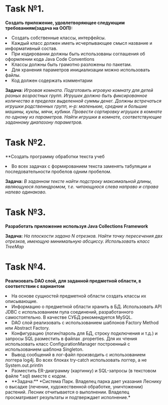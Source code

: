 <h1>Task №1.</h1>

**Создать приложение, удовлетворяющее следующим требованиям(задача на ООП):**
<li> Создать собственные классы, интерфейсы.
<li> Каждый класс должен иметь исчерпывающее смысл название и информативный состав.
<li> При кодировании должны быть использованы соглашения об оформлении кода Java Code Conventions
<li> Классы должны быть грамотно разложены по пакетам.
<li> Для хранения параметров инициализации можно использовать файлы.
<li> Код должен содержать комментарии

**Задача:**
*Игровая комната. Подготовить игровую комнату для детей разных
возрастных групп. Игрушек должно быть фиксированное количество в
пределах выделенной суммы денег. Должны встречаться игрушки
родственных групп, н-р: маленькие, средние и большие машины, куклы,
мячи, кубики. Провести сортировку игрушек в комнате по одному из
параметров. Найти игрушки в комнате, соответствующие заданному
диапазону параметров.*

<h1>Task №2.</h1>

**Создать программу обработки текста учеб   
<li>Во всех задачах с формированием текста заменять табуляции и последовательности пробелов одним пробелом.

**Задача:**
*В заданном тексте найти подстроку максимальной длины, являющуюся палиндромом, т.е. читающуюся слева направо и справа налево одинаково.*

<h1>Task №3.</h1>

**Разработать приложение используя Java Collections Framework** 

**Задача:**
*На плоскости задано N отрезков. Найти точку пересечения двх отрезков, имеющую минимальную абсциссу. Использовать класс TreeMap*

<h1>Task №4.</h1>

**Реализовать DAO слой, для заданной предметной области, в соответствии с вариантом** 
<li> На основе сущностей предметной области создать классы их описывающие.
<li> Информацию о предметной области хранить в БД. Использовать API JDBC с использованием пула соединений, разработанного самостоятельно. В качестве СУБД рекомендуется MySQL.
<li> DAO слой реализовать с использованием шаблонов Factory Method или Abstract Factory.
<li> Конфигурацию (логин/пароль для БД, строку подключения и т.д.) и запросы SQL разместить в файлах .properties. Для их чтения использовать класс ConfigurationManager построенный с использованием шаблона Singleton.
<li> Вывод сообщений в лог-файл производить с использованием логгера log4j. Во всех блоках try-catch использовать логгер, а не System.out.println
<li> Разместить ER-диаграмму (картинку) и SQL-запросы (в текстовом файле *.sql) вместе с кодом.
<li>
**Задача:**
*Система Парк. Владелец парка дает указания Леснику о высадке (лечении, художественной обработке, уничтожении) растений. Лесник отчитывается о выполнении. Владелец просматривает результаты и подтверждает исполнение.*
